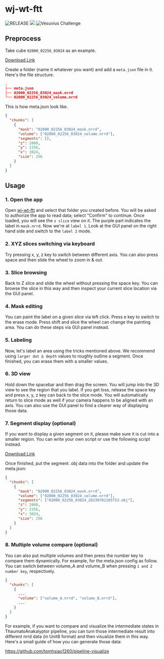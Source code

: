 # wj-wt-ftt


![RELEASE](https://img.shields.io/badge/RELEASE-0.1.0-green) <img src="https://img.shields.io/discord/1093137029157621840?style=flat&logo=discord&logoColor=white&label=Discord&color=%23404eed" /> ![Vesuvius Challenge](https://img.shields.io/badge/Vesuvius-Challenge-F5653F)


## Preprocess

Take cube `02000_02256_03024` as an example.

[Download Link](https://dl.ash2txt.org/full-scrolls/Scroll1/PHercParis4.volpkg/seg-volumetric-labels/cubes_renamed/02000_02256_03024/)

Create a folder (name it whatever you want)  and add a `meta.json` file in it. Here's the file structure.

```json
.
├── meta.json
├── 02000_02256_03024_mask.nrrd
└── 02000_02256_03024_volume.nrrd
```

This is how meta.json look like.

```json
{
  "chunks": [
    {
      "mask": "02000_02256_03024_mask.nrrd",
      "volume": ["02000_02256_03024_volume.nrrd"],
      "segments": [],
      "z": 2000,
      "y": 2256,
      "x": 3024,
      "size": 256
    }
  ]
}
```

## Usage

### 1. Open the app

Open [wj-wt-ftt](https://wj-wt-ftt.vercel.app/)  and select that folder you created before. You will be asked to authorize the app to read data; select "Confirm" to continue. Once loaded, you will see the `z slice` view on it. The purple part indicates the label in `mask.nrrd`. Now we're at `label 1`. Look at the GUI panel on the right hand side and switch to the `label 2` mode.

### 2. XYZ slices switching via keyboard

Try pressing x, y, z key to switch between different axis. You can also press space and then slide the wheel to zoom in & out.

### 3. Slice browsing

Back to Z slice and slide the wheel without pressing the space key. You can browse the slice in this way and then inspect your current slice location via the GUI panel.

### 4. Mask editing

You can paint the label on a given slice via left click. Press e key to switch to the erase mode. Press shift and slice the wheel can change the painting area. You can do these steps via GUI panel instead.

### 5. Labeling

Now, let's label an area using the tricks mentioned above. We recommend using `larger dot & depth` values to roughly outline a segment. Once finished, you can erase them with a smaller values.

### 6. 3D view

Hold down the spacebar and then drag the screen. You will jump into the 3D view to see the region that you label. If you get loss, release the space key and press x, y, z key can back to the slice mode. You will automatically return to slice mode as well if your camera happens to be aligned with an axis. You can also use the GUI panel to find a clearer way of displaying those data.

### 7. Segment display (optional)

If you want to display a given segment on it, please make sure it is cut into a smaller region. You can write your own script or use the following script instead.

[Download Link](https://gist.github.com/tomhsiao1260/918baa082ddb3de4860734dc1d5c751c)

Once finished, put the segment .obj data into the folder and update the meta.json:

```json
{
  "chunks": [
    {
      "mask": "02000_02256_03024_mask.nrrd",
      "volume": ["02000_02256_03024_volume.nrrd"],
      "segments": ["02000_02256_03024_20230702185753.obj"],
      "z": 2000,
      "y": 2256,
      "x": 3024,
      "size": 256
    }
  ]
}
```

### 8. Multiple volume compare (optional)

You can also put multiple volumes and then press the number key to compare them dynamically. For example, for the meta.json config as follow. You can switch between volume_A and volume_B when pressing `1 and 2 number key`, respectively.

```json
{
  "chunks": [
    {
      ...
      "volume": ["volume_A.nrrd", "volume_B.nrrd"],
      ...
    }
  ]
}

```

For example, if you want to compare and visualize the intermediate states in ThaumatoAnakalyptor pipeline, you can turn those intermediate result into different nrrd data (in Unit8 format) and then visualize them in this way. Here's a small guide of how you can generate those data:

https://github.com/tomhsiao1260/pipeline-visualize